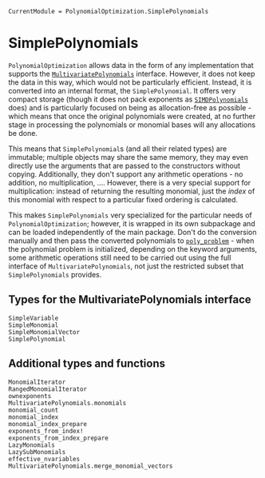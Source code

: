 ```@meta
CurrentModule = PolynomialOptimization.SimplePolynomials
```

# SimplePolynomials
`PolynomialOptimization` allows data in the form of any implementation that supports the
[`MultivariatePolynomials`](https://github.com/JuliaAlgebra/MultivariatePolynomials.jl) interface. However, it does not keep
the data in this way, which would not be particularly efficient. Instead, it is converted into an internal format, the
`SimplePolynomial`. It offers very compact storage (though it does not pack exponents as
[`SIMDPolynomials`](https://github.com/YingboMa/SIMDPolynomials.jl) does) and is particularly focused on being as
allocation-free as possible - which means that once the original polynomials were created, at no further stage in processing
the polynomials or monomial bases will any allocations be done.

This means that `SimplePolynomial`s (and all their related types) are immutable; multiple objects may share the same memory,
they may even directly use the arguments that are passed to the constructors without copying. Additionally, they don't support
any arithmetic operations - no addition, no multiplication, .... However, there is a very special support for multiplication:
instead of returning the resulting monomial, just the _index_ of this monomial with respect to a particular fixed ordering is
calculated.

This makes `SimplePolynomials` very specialized for the particular needs of `PolynomialOptimization`; however, it is wrapped in
its own subpackage and can be loaded independently of the main package. Don't do the conversion manually and then pass the
converted polynomials to [`poly_problem`](@ref) - when the polynomial problem is initialized, depending on the keyword
arguments, some arithmetic operations still need to be carried out using the full interface of `MultivariatePolynomials`, not
just the restricted subset that `SimplePolynomials` provides.

## Types for the MultivariatePolynomials interface
```@docs
SimpleVariable
SimpleMonomial
SimpleMonomialVector
SimplePolynomial
```

## Additional types and functions
```@docs
MonomialIterator
RangedMonomialIterator
ownexponents
MultivariatePolynomials.monomials
monomial_count
monomial_index
monomial_index_prepare
exponents_from_index!
exponents_from_index_prepare
LazyMonomials
LazySubMonomials
effective_nvariables
MultivariatePolynomials.merge_monomial_vectors
```